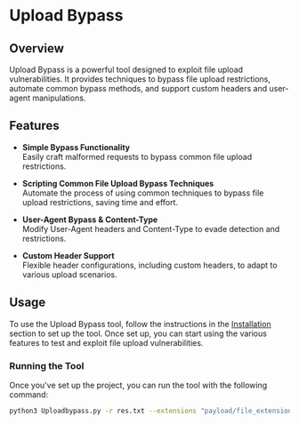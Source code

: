 # Upload Bypass

## Overview

Upload Bypass is a powerful tool designed to exploit file upload vulnerabilities. It provides  techniques to bypass file upload restrictions, automate common bypass methods, and support custom headers and user-agent manipulations.

## Features

- **Simple Bypass Functionality**  
  Easily craft malformed requests to bypass common file upload restrictions.

- **Scripting Common File Upload Bypass Techniques**  
  Automate the process of using common techniques to bypass file upload restrictions, saving time and effort.

- **User-Agent Bypass & Content-Type**  
  Modify User-Agent headers and Content-Type to evade detection and restrictions.

- **Custom Header Support**  
  Flexible header configurations, including custom headers, to adapt to various upload scenarios.

## Usage

To use the Upload Bypass tool, follow the instructions in the [Installation](#installation) section to set up the tool. Once set up, you can start using the various features to test and exploit file upload vulnerabilities.

### Running the Tool

Once you've set up the project, you can run the tool with the following command:

```bash
python3 Uploadbypass.py -r res.txt --extensions "payload/file_extensions.txt" --content-type "payload/content_type.txt" --user-agent "payload/user_agent.txt" --custom-header "X-Forwarded-For: 127.0.0.1" --time 5
